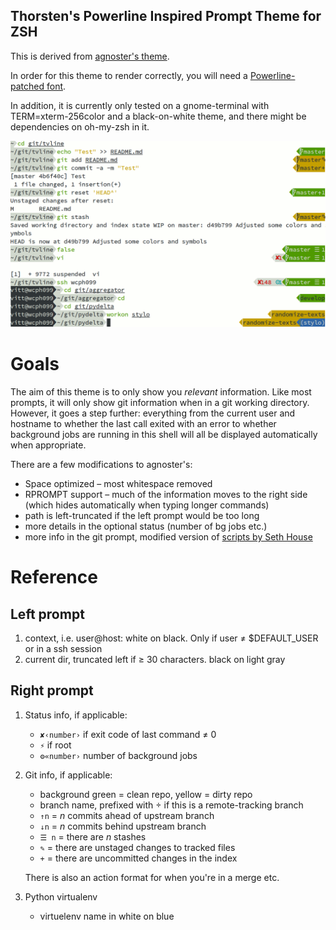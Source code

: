 Thorsten's Powerline Inspired Prompt Theme for ZSH
--------------------------------------------------

This is derived from [agnoster's theme](https://gist.github.com/3712874).

In order for this theme to render correctly, you will need a
[Powerline-patched font](https://gist.github.com/1595572).

In addition, it is currently only tested on a gnome-terminal with
TERM=xterm-256color and a black-on-white theme, and there might be dependencies
on oh-my-zsh in it.

![Example Screenshot](demo.png?raw=true)

# Goals

The aim of this theme is to only show you *relevant* information. Like most
prompts, it will only show git information when in a git working directory.
However, it goes a step further: everything from the current user and
hostname to whether the last call exited with an error to whether background
jobs are running in this shell will all be displayed automatically when
appropriate.

There are a few modifications to agnoster's:

* Space optimized – most whitespace removed
* RPROMPT support – much of the information moves to the right side (which hides automatically when typing longer commands)
* path is left-truncated if the left prompt would be too long
* more details in the optional status (number of bg jobs etc.)
* more info in the git prompt, modified version of [scripts by Seth House](http://eseth.org/2010/git-in-zsh.html)

# Reference

## Left prompt

1. context, i.e. user@host: white on black. Only if user ≠ $DEFAULT_USER or in a ssh session
2. current dir, truncated left if ≥ 30 characters. black on light gray  

## Right prompt

1. Status info, if applicable:

    * `✘‹number›` if exit code of last command ≠ 0
    * `⚡` if root
    * `⚙«number›` number of background jobs

2. Git info, if applicable:

    * background green = clean repo, yellow = dirty repo
    * branch name, prefixed with  if this is a remote-tracking branch
    * `↑n` = _n_ commits ahead of upstream branch
    * `↓n` = _n_ commits behind upstream branch
    * `☰ n` = there are _n_ stashes
    * `✎` = there are unstaged changes to tracked files
    * `+` = there are uncommitted changes in the index

    There is also an action format for when you're in a merge etc.

3. Python virtualenv

    * virtuelenv name in white on blue
